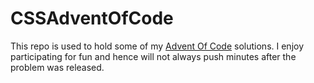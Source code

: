 # CSSAdventOfCode

This repo is used to hold some of my [Advent Of Code](https://adventofcode.com/) solutions. 
I enjoy participating for fun and hence will not always push minutes after the problem was released.
